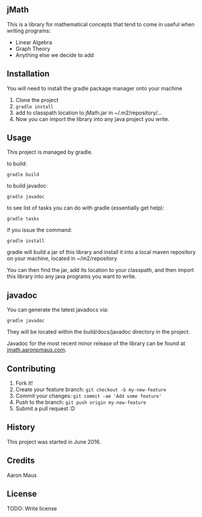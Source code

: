 ## jMath

This is a library for mathematical concepts that tend to come in useful
when writing programs:

* Linear Algebra
* Graph Theory
* Anything else we decide to add

## Installation

You will need to install the gradle package manager onto your machine

1. Clone the project
2. `gradle install`
3. add to classpath location to jMath.jar in ~/.m2/repository/...
4. Now you can import the library into any java project you write.

## Usage
This project is managed by gradle.

to build:

`gradle build`

to build javadoc:

`gradle javadoc`

to see list of tasks you can do with gradle (essentially get help):

`gradle tasks`

if you issue the command:

`gradle install`

gradle will build a jar of this library and install it into a local maven repository on your machine,
located in ~/m2/repository

You can then find the jar, add its location to your classpath, and then 
import this library into any java programs you want to write.

## javadoc

You can generate the latest javadocs via:

`gradle javadoc`

They will be located within the build/docs/javadoc directory in the project.

Javadoc for the most recent minor release of the library can be found at [jmath.aaronpmaus.com](http://jmath.aaronpmaus.com).
## Contributing
1. Fork it!
2. Create your feature branch: `git checkout -b my-new-feature`
3. Commit your changes: `git commit -am 'Add some feature'`
4. Push to the branch: `git push origin my-new-feature`
5. Submit a pull request :D

## History
This project was started in June 2016.

## Credits
Aaron Maus

## License
TODO: Write license
